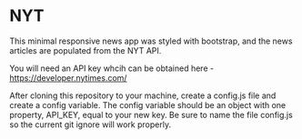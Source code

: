 # NYT

This minimal responsive news app was styled with bootstrap, and the news articles are populated from the NYT API.

You will need an API key whcih can be obtained here - https://developer.nytimes.com/

After cloning this repository to your machine, create a config.js file and create a config variable. The config variable 
should be an object with one property, API_KEY, equal to your new key. Be sure to name the file config.js so the current git ignore
will work properly.

